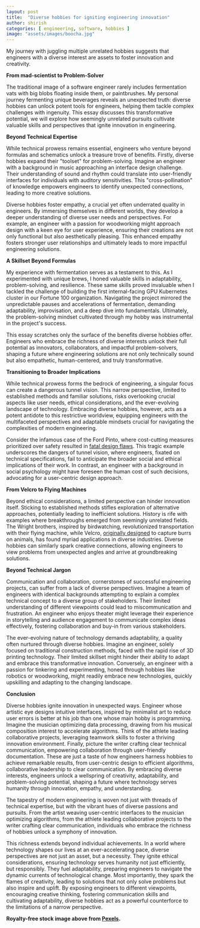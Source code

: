 ```yaml
---
layout: post
title:  "Diverse hobbies for igniting engineering innovation"
author: shirish
categories: [ engineering, software, hobbies ]
image: "assets/images/boocha.jpg"
---
```


My journey with juggling multiple unrelated hobbies suggests that engineers with a diverse interest are assets to foster innovation and creativity.

**From mad-scientist to Problem-Solver**

The traditional image of a software engineer rarely includes fermentation vats with big blobs floating inside them, or paintbrushes. My personal journey fermenting unique beverages reveals an unexpected truth: diverse hobbies can unlock potent tools for engineers, helping them tackle complex challenges with ingenuity. This essay discusses this transformative potential, we will explore how seemingly unrelated pursuits cultivate valuable skills and perspectives that ignite innovation in engineering.

**Beyond Technical Expertise**

While technical prowess remains essential, engineers who venture beyond formulas and schematics unlock a treasure trove of benefits. Firstly, diverse hobbies expand their "toolset" for problem-solving. Imagine an engineer with a background in music approaching an interface design challenge. Their understanding of sound and rhythm could translate into user-friendly interfaces for individuals with auditory sensitivities. This "cross-pollination" of knowledge empowers engineers to identify unexpected connections, leading to more creative solutions.

Diverse hobbies foster empathy, a crucial yet often underrated quality in engineers. By immersing themselves in different worlds, they develop a deeper understanding of diverse user needs and perspectives. For example, an engineer with a passion for woodworking might approach design with a keen eye for user experience, ensuring their creations are not only functional but also aesthetically pleasing. This enhanced empathy fosters stronger user relationships and ultimately leads to more impactful engineering solutions.

**A Skillset Beyond Formulas**

My experience with fermentation serves as a testament to this. As I experimented with unique brews, I honed valuable skills in adaptability, problem-solving, and resilience. These same skills proved invaluable when I tackled the challenge of building the first internal-facing GPU Kubernetes cluster in our Fortune 100 organization. Navigating the project mirrored the unpredictable pauses and accelerations of fermentation, demanding adaptability, improvisation, and a deep dive into fundamentals. Ultimately, the problem-solving mindset cultivated through my hobby was instrumental in the project's success.

This essay scratches only the surface of the benefits diverse hobbies offer. Engineers who embrace the richness of diverse interests unlock their full potential as innovators, collaborators, and impactful problem-solvers, shaping a future where engineering solutions are not only technically sound but also empathetic, human-centered, and truly transformative.


**Transitioning to Broader Implications**

While technical prowess forms the bedrock of engineering, a singular focus can create a dangerous tunnel vision. This narrow perspective, limited to established methods and familiar solutions, risks overlooking crucial aspects like user needs, ethical considerations, and the ever-evolving landscape of technology. Embracing diverse hobbies, however, acts as a potent antidote to this restrictive worldview, equipping engineers with the multifaceted perspectives and adaptable mindsets crucial for navigating the complexities of modern engineering.

Consider the infamous case of the Ford Pinto, where cost-cutting measures prioritized over safety resulted in [fatal design flaws](https://www.popularmechanics.com/cars/a6700/top-automotive-engineering-failures-ford-pinto-fuel-tanks/). This tragic example underscores the dangers of tunnel vision, where engineers, fixated on technical specifications, fail to anticipate the broader social and ethical implications of their work. In contrast, an engineer with a background in social psychology might have foreseen the human cost of such decisions, advocating for a user-centric design approach.

**From Velcro to Flying Machines**

Beyond ethical considerations, a limited perspective can hinder innovation itself. Sticking to established methods stifles exploration of alternative approaches, potentially leading to inefficient solutions. History is rife with examples where breakthroughs emerged from seemingly unrelated fields. The Wright brothers, inspired by birdwatching, revolutionized transportation with their flying machine, while Velcro, [originally designed](https://www.loc.gov/everyday-mysteries/technology/item/who-came-up-with-the-idea-for-velcro/) to capture burrs on animals, has found myriad applications in diverse industries. Diverse hobbies can similarly spark creative connections, allowing engineers to view problems from unexpected angles and arrive at groundbreaking solutions.

**Beyond Technical Jargon**

Communication and collaboration, cornerstones of successful engineering projects, can suffer from a lack of diverse perspectives. Imagine a team of engineers with identical backgrounds attempting to explain a complex technical concept to a diverse group of stakeholders. Their limited understanding of different viewpoints could lead to miscommunication and frustration. An engineer who enjoys theater might leverage their experience in storytelling and audience engagement to communicate complex ideas effectively, fostering collaboration and buy-in from various stakeholders.

The ever-evolving nature of technology demands adaptability, a quality often nurtured through diverse hobbies. Imagine an engineer, solely focused on traditional construction methods, faced with the rapid rise of 3D printing technology. Their limited skillset might hinder their ability to adapt and embrace this transformative innovation. Conversely, an engineer with a passion for tinkering and experimenting, honed through hobbies like robotics or woodworking, might readily embrace new technologies, quickly upskilling and adapting to the changing landscape.

**Conclusion**

Diverse hobbies ignite innovation in unexpected ways. Engineer whose artistic eye designs intuitive interfaces, inspired by minimalist art to reduce user errors is better at his job than one whose main hobby is programming. Imagine the musician optimizing data processing, drawing from his musical composition interest to accelerate algorithms. Think of the athlete leading collaborative projects, leveraging teamwork skills to foster a thriving innovation environment. Finally, picture the writer crafting clear technical communication, empowering collaboration through user-friendly documentation. These are just a taste of how engineers harness hobbies to achieve remarkable results, from user-centric design to efficient algorithms, collaborative leadership to clear communication. By embracing diverse interests, engineers unlock a wellspring of creativity, adaptability, and problem-solving potential, shaping a future where technology serves humanity through innovation, empathy, and understanding.

The tapestry of modern engineering is woven not just with threads of technical expertise, but with the vibrant hues of diverse passions and pursuits. From the artist weaving user-centric interfaces to the musician optimizing algorithms, from the athlete leading collaborative projects to the writer crafting clear communication, individuals who embrace the richness of hobbies unlock a symphony of innovation.

This richness extends beyond individual achievements. In a world where technology shapes our lives at an ever-accelerating pace, diverse perspectives are not just an asset, but a necessity. They ignite ethical considerations, ensuring technology serves humanity not just efficiently, but responsibly. They fuel adaptability, preparing engineers to navigate the dynamic currents of technological change. Most importantly, they spark the flames of creativity, leading to solutions that not only solve problems but also inspire and uplift. By exposing engineers to different viewpoints, encouraging creative thinking, fostering communication skills and cultivating adaptability, diverse hobbies act as a powerful counterforce to the limitations of a narrow perspective.

__Royalty-free stock image above from [Pexels](https://www.pexels.com/).__